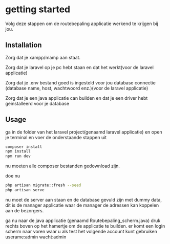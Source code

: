 # getting started

Volg deze stappen om de routebepaling applicatie werkend te krijgen bij jou.

## Installation

Zorg dat je xampp/mamp aan staat.

Zorg dat je laravel op je pc hebt staan en dat het werkt(voor de laravel applicatie)

Zorg dat je .env bestand goed is ingesteld voor jou database connectie (database name, host, wachtwoord enz.)(voor de laravel applicatie)

Zorg dat je een java applicatie can builden en dat je een driver hebt geinstalleerd voor je database

## Usage

ga in de folder van het laravel project(genaamd laravel applicatie) en open je terminal en voer de onderstaande stappen uit
```bash
composer install
npm install
npm run dev
```
nu moeten alle composer bestanden gedownload zijn.

doe nu

```bash
php artisan migrate::fresh --seed
php artisan serve
```

nu moet de server aan staan en de database gevuld zijn met dummy data, dit is de manager applicatie waar de manager de adressen kan koppelen aan de bezorgers.

ga nu naar de java applicatie (genaamd Routebepaling_scherm.java) druk rechts boven op het hamertje om de applicatie te builden. er komt een login scherm naar voren waar u als test het volgende account kunt gebruiken userame:admin wacht:admin